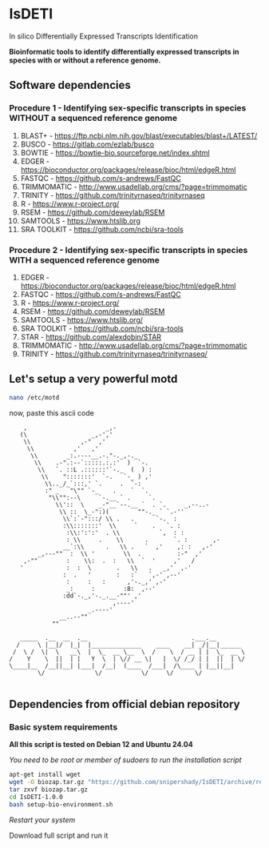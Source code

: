# IsDETI
In silico Differentially Expressed Transcripts Identification


**Bioinformatic  tools to identify differentially expressed transcripts in species with or without a reference genome.**

## Software dependencies

### Procedure 1 - Identifying sex-specific transcripts in species WITHOUT a sequenced reference genome
1.  BLAST+ - https://ftp.ncbi.nlm.nih.gov/blast/executables/blast+/LATEST/
2.  BUSCO - https://gitlab.com/ezlab/busco
3.  BOWTIE - https://bowtie-bio.sourceforge.net/index.shtml
4.  EDGER - https://bioconductor.org/packages/release/bioc/html/edgeR.html
5.  FASTQC - https://github.com/s-andrews/FastQC
6.  TRIMMOMATIC - http://www.usadellab.org/cms/?page=trimmomatic
7.  TRINITY - https://github.com/trinityrnaseq/trinityrnaseq
8.  R - https://www.r-project.org/
9.  RSEM - https://github.com/deweylab/RSEM
10.  SAMTOOLS - https://www.htslib.org
11.  SRA TOOLKIT - https://github.com/ncbi/sra-tools

### Procedure 2 - Identifying sex-specific transcripts in species WITH a sequenced reference genome
1.  EDGER - https://bioconductor.org/packages/release/bioc/html/edgeR.html
2.  FASTQC - https://github.com/s-andrews/FastQC
3.  R - https://www.r-project.org/
4.  RSEM - https://github.com/deweylab/RSEM
5.  SAMTOOLS - https://www.htslib.org/
6.  SRA TOOLKIT - https://github.com/ncbi/sra-tools
7.  STAR - https://github.com/alexdobin/STAR
8.  TRIMMOMATIC - http://www.usadellab.org/cms/?page=trimmomatic
9.  TRINITY - https://github.com/trinityrnaseq/trinityrnaseq/

## Let's setup a very powerful motd

```bash
nano /etc/motd
```

now, paste this ascii code


```
    ,                      _,-
   (\                  _,-','
    \\              ,-"  ,'
     \\           ,'   ,'
      \\        _:.----__.-."-._,-._
       \\    .-".:--`:::::.:.:'  )  `-.
        \\   `. ::L .::::::'`-._  (  ) :
         \\    ":::::::'  `-.   `-_ ) ,'
          \\.._/_`:::,' `.     .  `-:
          :" _   "\"" `-_    .    `  `.
           "\\"":--\     `-.__ ` .     `.
             \\'::  \    _-"__`--.__ `  . `.     _,--..-
              \\ ::  \_-":)(        ""-._ ` `.-''
               \\`:`-":::/ \\ .   .      `-.  :
               :\\:::::::'  \\     `    .   `. :
                :\\:':':'  . \\           `,  : :
                : \\     .    \\      .       `. :       ,-
               __`:\\      .   \\ .   `  ,'    ,: :   ,-'
        _,---""  :  \\ '        \\  .          :-"  ,'
    ,-""        :    \\:  .  :   \\  `  '     ,'   /
   '            :  :  \       .   \\   .   _,'  ,-'
               :  .   '       :   :`   `,-' ,--'
                :     :   :      ,'-._,' ,-'
                _:     :        :8:  ,--'
               :dd`-._,'-._.__-""' ,'
                             ,----'
                      _.----'
              __..--""
            ""

   _____  .__  __  .__                             .___.__
  /     \ |__|/  |_|  |______________    ____    __| _/|__|______
 /  \ /  \|  \   __\  |  \_  __ \__  \  /    \  / __ | |  \_  __ \
/    Y    \  ||  | |   Y  \  | \// __ \|   |  \/ /_/ | |  ||  | \/
\____|__  /__||__| |___|  /__|  (____  /___|  /\____ | |__||__|
        \/              \/           \/     \/      \/


```
## Dependencies from official debian repository

### Basic system requirements

**All this script is tested on Debian 12 and Ubuntu 24.04**

*You need to be root or member of sudoers to run the installation script*

```bash
apt-get install wget
wget -O biozap.tar.gz "https://github.com/snipershady/IsDETI/archive/refs/tags/1.0.0.tar.gz"
tar zxvf biozap.tar.gz
cd IsDETI-1.0.0
bash setup-bio-environment.sh
```

*Restart your system*

Download full script and run it
